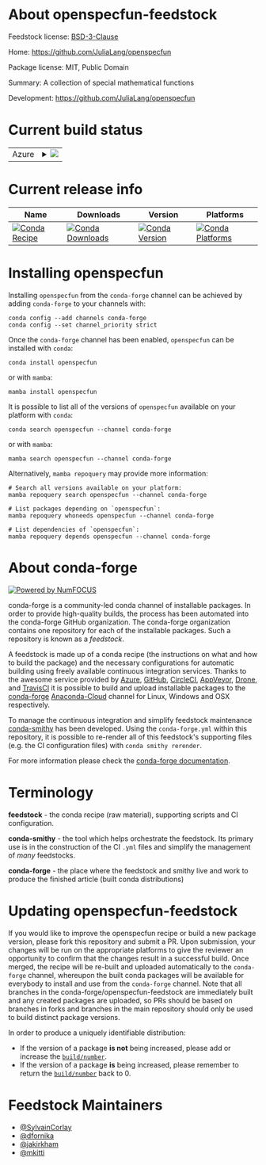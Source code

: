 About openspecfun-feedstock
===========================

Feedstock license: [BSD-3-Clause](https://github.com/conda-forge/openspecfun-feedstock/blob/main/LICENSE.txt)

Home: https://github.com/JuliaLang/openspecfun

Package license: MIT, Public Domain

Summary: A collection of special mathematical functions

Development: https://github.com/JuliaLang/openspecfun

Current build status
====================


<table>
    
  <tr>
    <td>Azure</td>
    <td>
      <details>
        <summary>
          <a href="https://dev.azure.com/conda-forge/feedstock-builds/_build/latest?definitionId=723&branchName=main">
            <img src="https://dev.azure.com/conda-forge/feedstock-builds/_apis/build/status/openspecfun-feedstock?branchName=main">
          </a>
        </summary>
        <table>
          <thead><tr><th>Variant</th><th>Status</th></tr></thead>
          <tbody><tr>
              <td>linux_64</td>
              <td>
                <a href="https://dev.azure.com/conda-forge/feedstock-builds/_build/latest?definitionId=723&branchName=main">
                  <img src="https://dev.azure.com/conda-forge/feedstock-builds/_apis/build/status/openspecfun-feedstock?branchName=main&jobName=linux&configuration=linux%20linux_64_" alt="variant">
                </a>
              </td>
            </tr><tr>
              <td>osx_64</td>
              <td>
                <a href="https://dev.azure.com/conda-forge/feedstock-builds/_build/latest?definitionId=723&branchName=main">
                  <img src="https://dev.azure.com/conda-forge/feedstock-builds/_apis/build/status/openspecfun-feedstock?branchName=main&jobName=osx&configuration=osx%20osx_64_" alt="variant">
                </a>
              </td>
            </tr>
          </tbody>
        </table>
      </details>
    </td>
  </tr>
</table>

Current release info
====================

| Name | Downloads | Version | Platforms |
| --- | --- | --- | --- |
| [![Conda Recipe](https://img.shields.io/badge/recipe-openspecfun-green.svg)](https://anaconda.org/conda-forge/openspecfun) | [![Conda Downloads](https://img.shields.io/conda/dn/conda-forge/openspecfun.svg)](https://anaconda.org/conda-forge/openspecfun) | [![Conda Version](https://img.shields.io/conda/vn/conda-forge/openspecfun.svg)](https://anaconda.org/conda-forge/openspecfun) | [![Conda Platforms](https://img.shields.io/conda/pn/conda-forge/openspecfun.svg)](https://anaconda.org/conda-forge/openspecfun) |

Installing openspecfun
======================

Installing `openspecfun` from the `conda-forge` channel can be achieved by adding `conda-forge` to your channels with:

```
conda config --add channels conda-forge
conda config --set channel_priority strict
```

Once the `conda-forge` channel has been enabled, `openspecfun` can be installed with `conda`:

```
conda install openspecfun
```

or with `mamba`:

```
mamba install openspecfun
```

It is possible to list all of the versions of `openspecfun` available on your platform with `conda`:

```
conda search openspecfun --channel conda-forge
```

or with `mamba`:

```
mamba search openspecfun --channel conda-forge
```

Alternatively, `mamba repoquery` may provide more information:

```
# Search all versions available on your platform:
mamba repoquery search openspecfun --channel conda-forge

# List packages depending on `openspecfun`:
mamba repoquery whoneeds openspecfun --channel conda-forge

# List dependencies of `openspecfun`:
mamba repoquery depends openspecfun --channel conda-forge
```


About conda-forge
=================

[![Powered by
NumFOCUS](https://img.shields.io/badge/powered%20by-NumFOCUS-orange.svg?style=flat&colorA=E1523D&colorB=007D8A)](https://numfocus.org)

conda-forge is a community-led conda channel of installable packages.
In order to provide high-quality builds, the process has been automated into the
conda-forge GitHub organization. The conda-forge organization contains one repository
for each of the installable packages. Such a repository is known as a *feedstock*.

A feedstock is made up of a conda recipe (the instructions on what and how to build
the package) and the necessary configurations for automatic building using freely
available continuous integration services. Thanks to the awesome service provided by
[Azure](https://azure.microsoft.com/en-us/services/devops/), [GitHub](https://github.com/),
[CircleCI](https://circleci.com/), [AppVeyor](https://www.appveyor.com/),
[Drone](https://cloud.drone.io/welcome), and [TravisCI](https://travis-ci.com/)
it is possible to build and upload installable packages to the
[conda-forge](https://anaconda.org/conda-forge) [Anaconda-Cloud](https://anaconda.org/)
channel for Linux, Windows and OSX respectively.

To manage the continuous integration and simplify feedstock maintenance
[conda-smithy](https://github.com/conda-forge/conda-smithy) has been developed.
Using the ``conda-forge.yml`` within this repository, it is possible to re-render all of
this feedstock's supporting files (e.g. the CI configuration files) with ``conda smithy rerender``.

For more information please check the [conda-forge documentation](https://conda-forge.org/docs/).

Terminology
===========

**feedstock** - the conda recipe (raw material), supporting scripts and CI configuration.

**conda-smithy** - the tool which helps orchestrate the feedstock.
                   Its primary use is in the construction of the CI ``.yml`` files
                   and simplify the management of *many* feedstocks.

**conda-forge** - the place where the feedstock and smithy live and work to
                  produce the finished article (built conda distributions)


Updating openspecfun-feedstock
==============================

If you would like to improve the openspecfun recipe or build a new
package version, please fork this repository and submit a PR. Upon submission,
your changes will be run on the appropriate platforms to give the reviewer an
opportunity to confirm that the changes result in a successful build. Once
merged, the recipe will be re-built and uploaded automatically to the
`conda-forge` channel, whereupon the built conda packages will be available for
everybody to install and use from the `conda-forge` channel.
Note that all branches in the conda-forge/openspecfun-feedstock are
immediately built and any created packages are uploaded, so PRs should be based
on branches in forks and branches in the main repository should only be used to
build distinct package versions.

In order to produce a uniquely identifiable distribution:
 * If the version of a package **is not** being increased, please add or increase
   the [``build/number``](https://docs.conda.io/projects/conda-build/en/latest/resources/define-metadata.html#build-number-and-string).
 * If the version of a package **is** being increased, please remember to return
   the [``build/number``](https://docs.conda.io/projects/conda-build/en/latest/resources/define-metadata.html#build-number-and-string)
   back to 0.

Feedstock Maintainers
=====================

* [@SylvainCorlay](https://github.com/SylvainCorlay/)
* [@dfornika](https://github.com/dfornika/)
* [@jakirkham](https://github.com/jakirkham/)
* [@mkitti](https://github.com/mkitti/)

